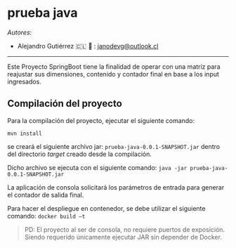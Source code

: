 # prueba java

*Autores*:

-	Alejandro Gutiérrez :chile:
     :speech_balloon: : janodevg@outlook.cl

---
Este Proyecto SpringBoot tiene la finalidad de operar con una matríz para reajustar sus dimensiones, contenido y contador final en base a los input ingresados.

## Compilación del proyecto
Para la compilación del proyecto, ejecutar el siguiente comando:

    mvn install

se creará el siguiente archivo jar: `prueba-java-0.0.1-SNAPSHOT.jar` dentro del directorio *target* creado desde la compilación.

Dicho archivo se ejecuta con el siguiente comando: `java -jar prueba-java-0.0.1-SNAPSHOT.jar`

La aplicación de consola solicitará los parámetros de entrada para generar el contador de salida final.

Para hacer el despliegue en contenedor, se debe utilizar el siguiente comando: `docker build –t`


> PD: El proyecto al ser de consola, no requiere puertos de exposición. Siendo requerido únicamente ejecutar JAR sin depender de Docker.
